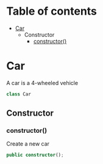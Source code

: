 # Table of contents

* [Car][ClassDeclaration-0]
    * Constructor
        * [constructor()][Constructor-0]

# Car

A car is a 4-wheeled vehicle

```typescript
class Car
```
## Constructor

### constructor()

Create a new car

```typescript
public constructor();
```

[ClassDeclaration-0]: default.md#car
[Constructor-0]: default.md#constructor
